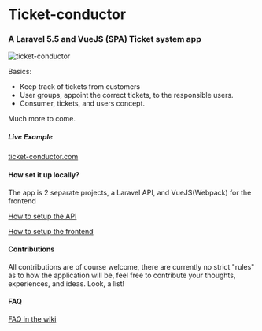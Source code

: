 # Ticket-conductor
### A Laravel 5.5 and VueJS (SPA) Ticket system app
![ticket-conductor](https://user-images.githubusercontent.com/15610490/28838682-58a89388-76f1-11e7-9416-a1ee32ab861a.png)

Basics:

 * Keep track of tickets from customers
 * User groups, appoint the correct tickets, to the responsible users.
 * Consumer, tickets, and users concept.
 
Much more to come. 

##### Live Example
[ticket-conductor.com](http://ticket-conductor.com)

#### How set it up locally?
The app is 2 separate projects, a Laravel API, and VueJS(Webpack) for the frontend

[How to setup the API](https://github.com/Bottelet/ticket-conductor/wiki/Setting-up-the-backed)

[How to setup the frontend](https://github.com/Bottelet/ticket-conductor/wiki/Setting-up-the-frontend)

#### Contributions
All contributions are of course welcome, there are currently no strict "rules" as to how the application will be, feel free to contribute your thoughts, experiences, and ideas.
Look, a list!


#### FAQ 
[FAQ in the wiki](https://github.com/Bottelet/ticket-conductor/wiki/FAQ)
